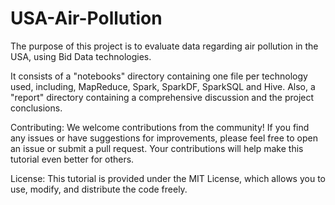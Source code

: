 # USA-Air-Pollution

The purpose of this project is to evaluate data regarding air pollution in the USA, using Bid Data technologies. 

It consists of a "notebooks" directory containing one file per technology used, including, MapReduce, Spark, SparkDF, SparkSQL and Hive. Also, a "report" directory containing a comprehensive discussion and the project conclusions.

Contributing: We welcome contributions from the community! If you find any issues or have suggestions for improvements, please feel free to open an issue or submit a pull request. Your contributions will help make this tutorial even better for others.

License: This tutorial is provided under the MIT License, which allows you to use, modify, and distribute the code freely.
